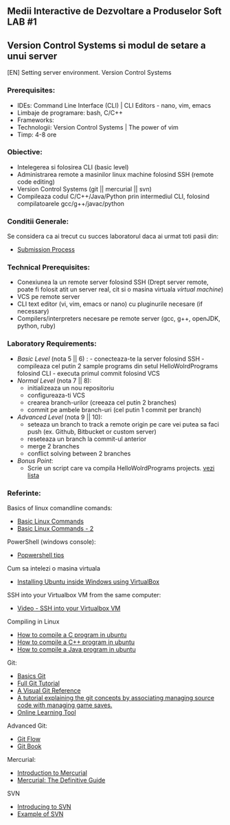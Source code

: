 ## Medii Interactive de Dezvoltare a Produselor Soft LAB #1

## Version Control Systems si modul de setare a unui server
[EN] Setting server environment. Version Control Systems

### Prerequisites:
  - IDEs: Command Line Interface (CLI) | CLI Editors - nano, vim, emacs
  - Limbaje de programare: bash, C/C++
  - Frameworks:
  - Technologii: Version Control Systems | The power of vim 
  - Timp: 4-8 ore

### Obiective:
  - Intelegerea si folosirea CLI (basic level)
  - Administrarea remote a masinilor linux machine folosind SSH (remote code editing)
  - Version Control Systems (git || mercurial || svn)
  - Compileaza codul C/C++/Java/Python prin intermediul CLI, folosind compilatoarele gcc/g++/javac/python 

### Conditii Generale:
  Se considera ca ai trecut cu succes laboratorul daca ai urmat toti pasii din:
  - [Submission Process](https://github.com/BestMujik/MIDPS-labs/blob/master/Submission%20Process.md)
  
### Technical Prerequisites:
  - Conexiunea la un remote server folosind SSH (Drept server remote, poate fi folosit atit un server real, cit si o masina virtuala _virtual machine_)
  - VCS pe remote server
  - CLI text editor (vi, vim, emacs or nano) cu pluginurile necesare (if necessary)
  - Compilers/interpreters necesare pe remote server (gcc, g++, openJDK, python, ruby)

### Laboratory Requirements:
  -  _Basic Level_ (nota 5 || 6) :
    - conecteaza-te la server folosind SSH
    - compileaza cel putin 2 sample programs din setul HelloWolrdPrograms folosind CLI
    - executa primul commit folosind VCS
  - _Normal Level_ (nota 7 || 8):
    - initializeaza un nou repositoriu
    - configureaza-ti VCS
    - crearea branch-urilor (creeaza cel putin 2 branches)
    - commit pe ambele branch-uri (cel putin 1 commit per branch)
  - _Advanced Level_ (nota 9 || 10):
    - seteaza un branch to track a remote origin pe care vei putea sa faci push (ex. Github, Bitbucket or custom server)
    - reseteaza un branch la commit-ul anterior
    - merge 2 branches
    - conflict solving between 2 branches
  - _Bonus Point_:
    - Scrie un script care va compila HelloWolrdPrograms projects. [vezi lista](https://github.com/TUM-FAF/IDE/tree/master/HelloWorldPrograms)
      
### Referinte:

Basics of linux comandline comands:
  - [Basic Linux Commands](http://www.debianhelp.co.uk/commands.htm)
  - [Basic Linux Commands - 2](http://www.comptechdoc.org/os/linux/usersguide/linux_ugbasics.html)

PowerShell (windows console):
  - [Popwershell tips](http://powershell.com/cs/blogs/tips/)
  
Cum sa intelezi o masina virtuala  
  - [Installing Ubuntu inside Windows using VirtualBox](http://www.psychocats.net/ubuntu/virtualbox)

SSH into your Virtualbox VM from the same computer:
  - [Video - SSH into your Virtualbox VM](http://www.youtube.com/watch?v=5BsShkcweIs)

Compiling in Linux
  - [How to compile a C program in ubuntu](http://stackoverflow.com/questions/4635794/how-to-run-a-c-program-on-ubuntu)
  - [How to compile a C++ program in ubuntu](http://askubuntu.com/questions/61408/what-is-a-command-to-compile-and-run-c-programs)
  - [How to compile a Java program in ubuntu](http://askubuntu.com/questions/145748/how-to-compile-a-java-file)

Git:
  - [Basics Git](http://www.manniwood.com/starting_a_project_with_git.html)
  - [Full Git Tutorial](http://www.vogella.com/articles/Git/article.html)
  - [A Visual Git Reference](http://marklodato.github.com/visual-git-guide/index-en.html)
  - [A tutorial explaining the git concepts by associating managing source code with managing game saves.](http://www-cs-students.stanford.edu/~blynn/gitmagic/)
  - [Online Learning Tool](http://pcottle.github.com/learnGitBranching/)

Advanced Git:
  - [Git Flow](http://nvie.com/posts/a-successful-git-branching-model/)
  - [Git Book](http://git-scm.com/book)

Mercurial:
  - [Introduction to Mercurial](http://hginit.com/)
  - [Mercurial: The Definitive Guide](http://hgbook.red-bean.com/)

SVN
  - [Introducing to SVN](http://svnbook.red-bean.com/)
  - [Example of SVN](https://tortoisesvn.net/)

